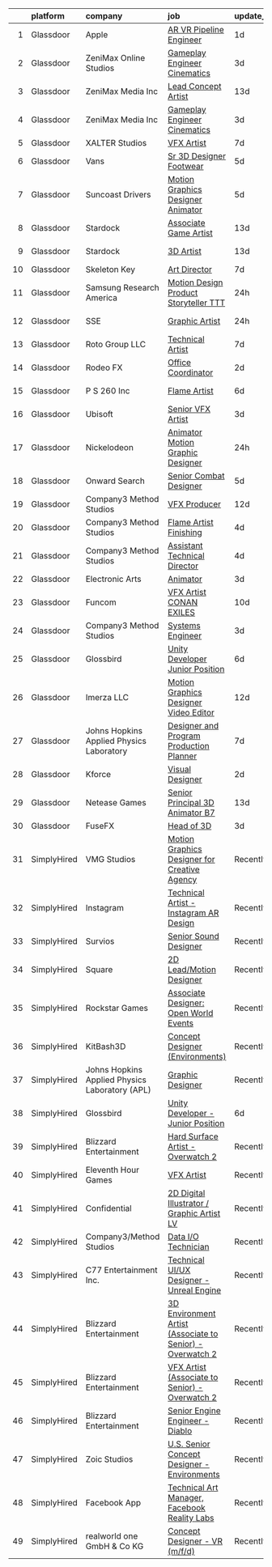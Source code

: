 

|    | platform    | company                                        | job                                                                                                                                                                                                                                                                                                                                                                                                                                                                                                                                                                                                                                                                                                                                                                                                                                                                                                                                                                                                                                                                                                                                                                                                                                                                                                                                                                          | update_time   | location           |
|---:|:------------|:-----------------------------------------------|:-----------------------------------------------------------------------------------------------------------------------------------------------------------------------------------------------------------------------------------------------------------------------------------------------------------------------------------------------------------------------------------------------------------------------------------------------------------------------------------------------------------------------------------------------------------------------------------------------------------------------------------------------------------------------------------------------------------------------------------------------------------------------------------------------------------------------------------------------------------------------------------------------------------------------------------------------------------------------------------------------------------------------------------------------------------------------------------------------------------------------------------------------------------------------------------------------------------------------------------------------------------------------------------------------------------------------------------------------------------------------------|:--------------|:-------------------|
|  1 | Glassdoor   | Apple                                          | [AR VR Pipeline Engineer](https://www.glassdoor.com/partner/jobListing.htm?pos=102&ao=1110586&s=58&guid=000001825d5a9c84bd66563874f4915a&src=GD_JOB_AD&t=SR&vt=w&cs=1_97f99739&cb=1659423595970&jobListingId=1008040017122&cpc=9908D8D4413DBB8A&jrtk=3-0-1g9ell75ci6il801-1g9ell75sjcar800-054e8e7bebb45bcd--6NYlbfkN0BvKrLyj5gPmtZO9T8euul8TCxuuKNOtzRJOomxnwSEodTz2Bc-sPZlbtkML8D-m4rTNVH_7ocFf144b-9gEU9V3QpKZYWxBqBkOExgeT6kehoQq7vNywl3vGwNTYDkr4FcrLTLLBkKNBNmAKmD0h-8EnIbW1ksk8z33KShovhz9lbggqPXtYkauKrhxue4mMltBDFO5yzVGQ9YBgL4r1m3YiwRiEhx79dRdWkCSRNgIGLApWh-bZFQWDI0_XARfrDKISfEAxCw_gsNzA-kJb1txfb-ZLekNhq2OMeWOq__ldNUdWpEfeSZrrHz6PEdqPdoJ3kG-YMD7II1KfIQGuJrOd7m5-gm6JSOFSL2RVpKlWWbxEk8fejaE5ucd1MkRCddGSgaG-kl1MTlGpjy_wjfzP9hKEJFls5HYQNrebNufFkpiLm6JVYcen4kVtqxsV6pcCxgW1yI03ea1zE2uEM7-iVAH3fpjfagwz6RnhoQXnLbhYMl3az9nMlCxo5DvEMyBRtqzhIqSpYBxlYeYQSuYdit8OkJ2L1ddaVf9vpIrToNo9iBl9i_psr_rAMHVxOSxjw7mpqgfsbU3Z7gJwuIxWKGiAu4KklE_6lYnuudcnyX0-hIEGud0KyjHJc1Svs_KZaDCXQXZMroLrUc3FDgIa50HJdgWw9erT7Jm2xbe-payat2qn8PvVLnD1Lpt7u2-AZOQ9cOmCUhI-bO-cuvH5IQGuhq5n-eZTWs_kehhfM358umUmcJmH0Q6FriURR7bGUWmBiAOlQu7pskkKOzeIwwSLmAjq1sWPwPz_VGfRcbYRfDyJ3MhsQDus_TlBHDdP52LdVkwG4AYB0A4HBGGN0MRzkdFZ3utv4S1Depekhp_H_H0fDNE6KdBrZ8yJUd7iQrlhf5EHpkpDVVVxw2WtXHzncmsDbC4MkyOZHNKX_74geTvIyuBp-km4Pa4gTj1aT430GicA%3D%3D)                                    | 1d            | Boulder, CO        |
|  2 | Glassdoor   | ZeniMax Online Studios                         | [Gameplay Engineer  Cinematics ](https://www.glassdoor.com/partner/jobListing.htm?pos=116&ao=1136043&s=58&guid=000001825d5a9c84bd66563874f4915a&src=GD_JOB_AD&t=SR&vt=w&cs=1_4d1e6147&cb=1659423595972&jobListingId=1008037947558&jrtk=3-0-1g9ell75ci6il801-1g9ell75sjcar800-7c9514cae41bf8e4-)                                                                                                                                                                                                                                                                                                                                                                                                                                                                                                                                                                                                                                                                                                                                                                                                                                                                                                                                                                                                                                                                              | 3d            | Hunt Valley, MD    |
|  3 | Glassdoor   | ZeniMax Media Inc                              | [Lead Concept Artist](https://www.glassdoor.com/partner/jobListing.htm?pos=128&ao=1136043&s=58&guid=000001825d5a9c84bd66563874f4915a&src=GD_JOB_AD&t=SR&vt=w&cs=1_e4e97161&cb=1659423595974&jobListingId=1008015538050&jrtk=3-0-1g9ell75ci6il801-1g9ell75sjcar800-fd64ffbe9ce932d2-)                                                                                                                                                                                                                                                                                                                                                                                                                                                                                                                                                                                                                                                                                                                                                                                                                                                                                                                                                                                                                                                                                         | 13d           | Hunt Valley, MD    |
|  4 | Glassdoor   | ZeniMax Media Inc                              | [Gameplay Engineer  Cinematics ](https://www.glassdoor.com/partner/jobListing.htm?pos=126&ao=1136043&s=58&guid=000001825d5a9c84bd66563874f4915a&src=GD_JOB_AD&t=SR&vt=w&cs=1_06b34f52&cb=1659423595973&jobListingId=1008038723551&jrtk=3-0-1g9ell75ci6il801-1g9ell75sjcar800-8a4b5bfe868cb3eb-)                                                                                                                                                                                                                                                                                                                                                                                                                                                                                                                                                                                                                                                                                                                                                                                                                                                                                                                                                                                                                                                                              | 3d            | Hunt Valley, MD    |
|  5 | Glassdoor   | XALTER Studios                                 | [VFX Artist](https://www.glassdoor.com/partner/jobListing.htm?pos=101&ao=1110586&s=58&guid=000001825d5a9c84bd66563874f4915a&src=GD_JOB_AD&t=SR&vt=w&ea=1&cs=1_cc2d0c4a&cb=1659423595970&jobListingId=1008028582747&cpc=C891152315FA1AD8&jrtk=3-0-1g9ell75ci6il801-1g9ell75sjcar800-65c60b1879ed1768--6NYlbfkN0DeyJ4CP5CzwT7broxeUwKBt3co1QwKwWitRQqJu2WRZ6s6C6AOjZP1EDv2OQ5E8bPy3u2kOkbtMAp8liJD5JgziuvMPebSsLc4Kbchd1aemfkyXWHNMXzZms84LyIaeZac88kyqMZJkEs4R0YKbO6lV5ZzkFzGHD4kJniGIq0yWlnnjacLK2tMvgOTxvS5hg-lNX31uEKBM3b0WnTThDskML1DpRxNY40P-ZZUKZ3ZxYjU5iSjVWIU3_KrGIJga5o5iqN81mJbdU_jZKsa68QHr7KzrZn-j6-8DSV_aJP2-QQssed-jHGNao6fGm5P9EuKlEe458LIKguJK_oFrnA383lTICShc1_qHVovf0MfSX3nFwHpcWxlN3d48wvcsK6mJDaR1zk90hamHQ3LCOF66G0RKCSAiDXnakuYOAYoJSep5acguvigZ9df9HToi7fF4T2UsURgUsf2Zszww_m_xqnNf4dFw2HdBLMHMMbjdSoP3l0i2bK4)                                                                                                                                                                                                                                                                                                                                                                                                                                                                                                                                        | 7d            | Tulsa, OK          |
|  6 | Glassdoor   | Vans                                           | [Sr  3D Designer  Footwear](https://www.glassdoor.com/partner/jobListing.htm?pos=112&ao=1136043&s=58&guid=000001825d5a9c84bd66563874f4915a&src=GD_JOB_AD&t=SR&vt=w&cs=1_9a5d8fd7&cb=1659423595972&jobListingId=1008033413112&jrtk=3-0-1g9ell75ci6il801-1g9ell75sjcar800-2e984e37d9865503-)                                                                                                                                                                                                                                                                                                                                                                                                                                                                                                                                                                                                                                                                                                                                                                                                                                                                                                                                                                                                                                                                                   | 5d            | Costa Mesa, CA     |
|  7 | Glassdoor   | Suncoast Drivers                               | [Motion Graphics Designer   Animator](https://www.glassdoor.com/partner/jobListing.htm?pos=114&ao=1136043&s=58&guid=000001825d5a9c84bd66563874f4915a&src=GD_JOB_AD&t=SR&vt=w&ea=1&cs=1_fd47384a&cb=1659423595972&jobListingId=1008033652007&jrtk=3-0-1g9ell75ci6il801-1g9ell75sjcar800-9095d2aac5e5cab3-)                                                                                                                                                                                                                                                                                                                                                                                                                                                                                                                                                                                                                                                                                                                                                                                                                                                                                                                                                                                                                                                                    | 5d            | Tampa, FL          |
|  8 | Glassdoor   | Stardock                                       | [Associate Game Artist](https://www.glassdoor.com/partner/jobListing.htm?pos=113&ao=1136043&s=58&guid=000001825d5a9c84bd66563874f4915a&src=GD_JOB_AD&t=SR&vt=w&ea=1&cs=1_64809b5d&cb=1659423595972&jobListingId=1008016020382&jrtk=3-0-1g9ell75ci6il801-1g9ell75sjcar800-9b1f705e5de7e622-)                                                                                                                                                                                                                                                                                                                                                                                                                                                                                                                                                                                                                                                                                                                                                                                                                                                                                                                                                                                                                                                                                  | 13d           | Plymouth, MI       |
|  9 | Glassdoor   | Stardock                                       | [3D Artist](https://www.glassdoor.com/partner/jobListing.htm?pos=124&ao=1136043&s=58&guid=000001825d5a9c84bd66563874f4915a&src=GD_JOB_AD&t=SR&vt=w&ea=1&cs=1_307659a3&cb=1659423595973&jobListingId=1008016020388&jrtk=3-0-1g9ell75ci6il801-1g9ell75sjcar800-7b8afdbd058936ae-)                                                                                                                                                                                                                                                                                                                                                                                                                                                                                                                                                                                                                                                                                                                                                                                                                                                                                                                                                                                                                                                                                              | 13d           | Plymouth, MI       |
| 10 | Glassdoor   | Skeleton Key                                   | [Art Director](https://www.glassdoor.com/partner/jobListing.htm?pos=130&ao=1136043&s=58&guid=000001825d5a9c84bd66563874f4915a&src=GD_JOB_AD&t=SR&vt=w&ea=1&cs=1_f26f718a&cb=1659423595974&jobListingId=1008028986662&jrtk=3-0-1g9ell75ci6il801-1g9ell75sjcar800-52e5890f3d317244-)                                                                                                                                                                                                                                                                                                                                                                                                                                                                                                                                                                                                                                                                                                                                                                                                                                                                                                                                                                                                                                                                                           | 7d            | Austin, TX         |
| 11 | Glassdoor   | Samsung Research America                       | [Motion Design Product Storyteller   TTT](https://www.glassdoor.com/partner/jobListing.htm?pos=121&ao=1136043&s=58&guid=000001825d5a9c84bd66563874f4915a&src=GD_JOB_AD&t=SR&vt=w&ea=1&cs=1_0f3a574f&cb=1659423595973&jobListingId=1008046011962&jrtk=3-0-1g9ell75ci6il801-1g9ell75sjcar800-7f20407cae987162-)                                                                                                                                                                                                                                                                                                                                                                                                                                                                                                                                                                                                                                                                                                                                                                                                                                                                                                                                                                                                                                                                | 24h           | Mountain View, CA  |
| 12 | Glassdoor   | SSE                                            | [Graphic Artist](https://www.glassdoor.com/partner/jobListing.htm?pos=117&ao=1136043&s=58&guid=000001825d5a9c84bd66563874f4915a&src=GD_JOB_AD&t=SR&vt=w&ea=1&cs=1_e32553db&cb=1659423595972&jobListingId=1008045435225&jrtk=3-0-1g9ell75ci6il801-1g9ell75sjcar800-c4ec1d2c48576b45-)                                                                                                                                                                                                                                                                                                                                                                                                                                                                                                                                                                                                                                                                                                                                                                                                                                                                                                                                                                                                                                                                                         | 24h           | Jacksonville, FL   |
| 13 | Glassdoor   | Roto Group LLC                                 | [Technical Artist](https://www.glassdoor.com/partner/jobListing.htm?pos=127&ao=1136043&s=58&guid=000001825d5a9c84bd66563874f4915a&src=GD_JOB_AD&t=SR&vt=w&ea=1&cs=1_fdbcb1b5&cb=1659423595974&jobListingId=1008027050373&jrtk=3-0-1g9ell75ci6il801-1g9ell75sjcar800-ecf8ebb9ecf5a53c-)                                                                                                                                                                                                                                                                                                                                                                                                                                                                                                                                                                                                                                                                                                                                                                                                                                                                                                                                                                                                                                                                                       | 7d            | Columbus, OH       |
| 14 | Glassdoor   | Rodeo FX                                       | [Office Coordinator](https://www.glassdoor.com/partner/jobListing.htm?pos=119&ao=1136043&s=58&guid=000001825d5a9c84bd66563874f4915a&src=GD_JOB_AD&t=SR&vt=w&ea=1&cs=1_94cf9622&cb=1659423595973&jobListingId=1008039905057&jrtk=3-0-1g9ell75ci6il801-1g9ell75sjcar800-53befcdeec56d2ce-)                                                                                                                                                                                                                                                                                                                                                                                                                                                                                                                                                                                                                                                                                                                                                                                                                                                                                                                                                                                                                                                                                     | 2d            | Los Angeles, CA    |
| 15 | Glassdoor   | P S  260  Inc                                  | [Flame Artist](https://www.glassdoor.com/partner/jobListing.htm?pos=115&ao=1136043&s=58&guid=000001825d5a9c84bd66563874f4915a&src=GD_JOB_AD&t=SR&vt=w&ea=1&cs=1_802c65ac&cb=1659423595972&jobListingId=1008031079309&jrtk=3-0-1g9ell75ci6il801-1g9ell75sjcar800-62393b8888e20866-)                                                                                                                                                                                                                                                                                                                                                                                                                                                                                                                                                                                                                                                                                                                                                                                                                                                                                                                                                                                                                                                                                           | 6d            | New York, NY       |
| 16 | Glassdoor   | Ubisoft                                        | [Senior VFX Artist](https://www.glassdoor.com/partner/jobListing.htm?pos=120&ao=1136043&s=58&guid=000001825d5a9c84bd66563874f4915a&src=GD_JOB_AD&t=SR&vt=w&cs=1_b0c8bde8&cb=1659423595973&jobListingId=1008039075552&jrtk=3-0-1g9ell75ci6il801-1g9ell75sjcar800-5b601b77a4d61750-)                                                                                                                                                                                                                                                                                                                                                                                                                                                                                                                                                                                                                                                                                                                                                                                                                                                                                                                                                                                                                                                                                           | 3d            | Cary, NC           |
| 17 | Glassdoor   | Nickelodeon                                    | [Animator Motion Graphic Designer](https://www.glassdoor.com/partner/jobListing.htm?pos=107&ao=1136043&s=58&guid=000001825d5a9c84bd66563874f4915a&src=GD_JOB_AD&t=SR&vt=w&cs=1_fdfa0e5d&cb=1659423595971&jobListingId=1008044643061&jrtk=3-0-1g9ell75ci6il801-1g9ell75sjcar800-e089f5e8a030b12a-)                                                                                                                                                                                                                                                                                                                                                                                                                                                                                                                                                                                                                                                                                                                                                                                                                                                                                                                                                                                                                                                                            | 24h           | New York, NY       |
| 18 | Glassdoor   | Onward Search                                  | [Senior Combat Designer](https://www.glassdoor.com/partner/jobListing.htm?pos=104&ao=1110586&s=58&guid=000001825d5a9c84bd66563874f4915a&src=GD_JOB_AD&t=SR&vt=w&cs=1_c6a6ef94&cb=1659423595971&jobListingId=1008033843533&cpc=3BA4CE39D5B5DEF5&jrtk=3-0-1g9ell75ci6il801-1g9ell75sjcar800-c065165f82932d61--6NYlbfkN0B7YoEZZ2QAGDyEGGmBPAUWSHc1Mt3sMCn9FehKcWA3w0R0aH9tn_iPRcrT6N-MqNSnwDEBcEjHlHjtyDQE4D1y1KBf7bafNPSOl-ev5Snos6Ek9NuxGIE13vQy5EyizxGH6ug8kjkBE-JJConU5QdWuu7DFDn6ns45rWxkzak303WVoYxT2px5jHHXy6x4p-zcV8rDiRhwqDC5gzYUgsWki1hcnJ6SKG_3irEY64Njo4_sK73LHajJXJAOZr--ge0TfTJ348Hziym79Q9-y9rtS40zPFQXL51_0cVXl6GE-SpJ0cKbkt4Y44Y4tgWIe0-EEffedJPkxAkS9gXLIGcszPMGgCl1vJsNZFqOMtKPGUer82fXbWa_sxhisntBsM60deNg-zUm-yEjXCnmWF2c9N2K8GWUVB-fFTl2yIeAsBI6YR4aPxKoVrmqFj-fH7133IqD22TKcimVvWZsDS27b5gIqePueMgHrp7dX27pI4qMkLLokqI9SxFyIVENNAML506WizfuO4aJfihDn6GjraXwAYebhnhtsMxSOSQtnuNWY6_W5VSrnheuY42eiS4oU83eKXGgzYZgCeLlZYV_K2UiTI5H4QjwFPSkIN5qjWgY-D67eh2xWc4vOQaquLeAQsslCcoAC4EcXV3oatpl8WgPBWfc_Rt_f5yO0QBLlREKyYlZFsRfzvy2qPUiVmvfX7St5zkbBSuoPq4Hs6tW5Psq8JOEpjaE0oe4kOOi3KJJXWrocK5oE0Vdq6WB3O0VfBdFVf5r-31iPPBRDu2_GWPyOI5jHEUXVVtzOOl8kJdSc51OhGcONlgHVglzLRXbWjRaJcCE22FiZ-VolZqUFIcAE-YpKNoMD-BnSISSeYZhlEsAZM_eIu1dIZy7DKjrcPO8lRprXtyJZJh2sQzdkzHjEku9h_bIWZCK6WNKaxnv_7DR9EWdIn_0yYlpJWUJD8yXJvLmIVhjQekcVhXLN9a9PsxvZBXfIfUHsENAkRd6deMUSRC5) | 5d            | Waltham, MA        |
| 19 | Glassdoor   | Company3 Method Studios                        | [VFX Producer](https://www.glassdoor.com/partner/jobListing.htm?pos=106&ao=1136043&s=58&guid=000001825d5a9c84bd66563874f4915a&src=GD_JOB_AD&t=SR&vt=w&ea=1&cs=1_741c8b32&cb=1659423595971&jobListingId=1008018247511&jrtk=3-0-1g9ell75ci6il801-1g9ell75sjcar800-5dd0809045cd216f-)                                                                                                                                                                                                                                                                                                                                                                                                                                                                                                                                                                                                                                                                                                                                                                                                                                                                                                                                                                                                                                                                                           | 12d           | New York, NY       |
| 20 | Glassdoor   | Company3 Method Studios                        | [Flame Artist  Finishing ](https://www.glassdoor.com/partner/jobListing.htm?pos=109&ao=1136043&s=58&guid=000001825d5a9c84bd66563874f4915a&src=GD_JOB_AD&t=SR&vt=w&ea=1&cs=1_482dba17&cb=1659423595971&jobListingId=1008036906441&jrtk=3-0-1g9ell75ci6il801-1g9ell75sjcar800-6441ae44bc5ebb27-)                                                                                                                                                                                                                                                                                                                                                                                                                                                                                                                                                                                                                                                                                                                                                                                                                                                                                                                                                                                                                                                                               | 4d            | Santa Monica, CA   |
| 21 | Glassdoor   | Company3 Method Studios                        | [Assistant Technical Director](https://www.glassdoor.com/partner/jobListing.htm?pos=111&ao=1136043&s=58&guid=000001825d5a9c84bd66563874f4915a&src=GD_JOB_AD&t=SR&vt=w&ea=1&cs=1_a5c7a9f9&cb=1659423595972&jobListingId=1008036068526&jrtk=3-0-1g9ell75ci6il801-1g9ell75sjcar800-156e7cf2c2457545-)                                                                                                                                                                                                                                                                                                                                                                                                                                                                                                                                                                                                                                                                                                                                                                                                                                                                                                                                                                                                                                                                           | 4d            | New York, NY       |
| 22 | Glassdoor   | Electronic Arts                                | [Animator](https://www.glassdoor.com/partner/jobListing.htm?pos=122&ao=1136043&s=58&guid=000001825d5a9c84bd66563874f4915a&src=GD_JOB_AD&t=SR&vt=w&cs=1_9f8aa4ba&cb=1659423595973&jobListingId=1008038505981&jrtk=3-0-1g9ell75ci6il801-1g9ell75sjcar800-e4b19a2db7f5fe5e-)                                                                                                                                                                                                                                                                                                                                                                                                                                                                                                                                                                                                                                                                                                                                                                                                                                                                                                                                                                                                                                                                                                    | 3d            | Orlando, FL        |
| 23 | Glassdoor   | Funcom                                         | [VFX Artist   CONAN EXILES](https://www.glassdoor.com/partner/jobListing.htm?pos=110&ao=1136043&s=58&guid=000001825d5a9c84bd66563874f4915a&src=GD_JOB_AD&t=SR&vt=w&cs=1_e2fec55e&cb=1659423595971&jobListingId=1008023569697&jrtk=3-0-1g9ell75ci6il801-1g9ell75sjcar800-48cc5cec5d8b22dd-)                                                                                                                                                                                                                                                                                                                                                                                                                                                                                                                                                                                                                                                                                                                                                                                                                                                                                                                                                                                                                                                                                   | 10d           | Durham, NC         |
| 24 | Glassdoor   | Company3 Method Studios                        | [Systems Engineer](https://www.glassdoor.com/partner/jobListing.htm?pos=129&ao=1136043&s=58&guid=000001825d5a9c84bd66563874f4915a&src=GD_JOB_AD&t=SR&vt=w&ea=1&cs=1_92ad9c25&cb=1659423595974&jobListingId=1008038684144&jrtk=3-0-1g9ell75ci6il801-1g9ell75sjcar800-a22cf5473e4ec4df-)                                                                                                                                                                                                                                                                                                                                                                                                                                                                                                                                                                                                                                                                                                                                                                                                                                                                                                                                                                                                                                                                                       | 3d            | Santa Monica, CA   |
| 25 | Glassdoor   | Glossbird                                      | [Unity Developer   Junior Position](https://www.glassdoor.com/partner/jobListing.htm?pos=105&ao=1136043&s=58&guid=000001825d5a9c84bd66563874f4915a&src=GD_JOB_AD&t=SR&vt=w&ea=1&cs=1_fd2a62f1&cb=1659423595971&jobListingId=1008029944967&jrtk=3-0-1g9ell75ci6il801-1g9ell75sjcar800-151576934f07d12e-)                                                                                                                                                                                                                                                                                                                                                                                                                                                                                                                                                                                                                                                                                                                                                                                                                                                                                                                                                                                                                                                                      | 6d            | Remote             |
| 26 | Glassdoor   | Imerza  LLC                                    | [Motion Graphics Designer Video Editor](https://www.glassdoor.com/partner/jobListing.htm?pos=123&ao=1136043&s=58&guid=000001825d5a9c84bd66563874f4915a&src=GD_JOB_AD&t=SR&vt=w&ea=1&cs=1_58956095&cb=1659423595973&jobListingId=1008017006379&jrtk=3-0-1g9ell75ci6il801-1g9ell75sjcar800-0defdf3ccda001a4-)                                                                                                                                                                                                                                                                                                                                                                                                                                                                                                                                                                                                                                                                                                                                                                                                                                                                                                                                                                                                                                                                  | 12d           | Sarasota, FL       |
| 27 | Glassdoor   | Johns Hopkins Applied Physics Laboratory       | [Designer and Program Production Planner](https://www.glassdoor.com/partner/jobListing.htm?pos=108&ao=1136043&s=58&guid=000001825d5a9c84bd66563874f4915a&src=GD_JOB_AD&t=SR&vt=w&cs=1_051e6985&cb=1659423595971&jobListingId=1008029005606&jrtk=3-0-1g9ell75ci6il801-1g9ell75sjcar800-d1d90a7fb89c6da2-)                                                                                                                                                                                                                                                                                                                                                                                                                                                                                                                                                                                                                                                                                                                                                                                                                                                                                                                                                                                                                                                                     | 7d            | Laurel, MD         |
| 28 | Glassdoor   | Kforce                                         | [Visual Designer](https://www.glassdoor.com/partner/jobListing.htm?pos=103&ao=1110586&s=58&guid=000001825d5a9c84bd66563874f4915a&src=GD_JOB_AD&t=SR&vt=w&cs=1_83883cb8&cb=1659423595970&jobListingId=1008039485359&cpc=9908D8D4413DBB8A&jrtk=3-0-1g9ell75ci6il801-1g9ell75sjcar800-38d7cd934ba26d2c--6NYlbfkN0C5IatSLh_Ak1q39eQQoPIxD737RW9NeiYGvIRXkrLjEBkC4LI6KweFWWPiS1PvvlzJWla5cx_TCc-5_FFk_FMs2auIfW76raTItOLD2CLMsY1Hbsf5wKQjAhYrMmyX0M-BQ85MuW8KolIb1F10wBTgGC86oq2GPXCHBmia74g1Tf73RrkSqCkCuCEh9c6j0x-QpV7fFLMTRbr3UFLs1Kc0QJqREjsCA4etry60xTPFHsRHuW6bJOJaBeFvlSgx8jb1TNds6yQuyetMdsDeBRWnNDEEze4NT193R8al3PcVGHqQwUPb03bYIlDowleaq9iEYr56-Vtc8V-kXJLhoyMUgY3X8npLv1BPifIvyhoN0zPER4Kc9_jXcSypwx_fKERVm2TWkdTYqE51iqI0ja1FysJTZ074vh763UoVc7AJ8dlBG_U7yF2yZlahxS1gqblmiU0yGcwt4HN1SoDT-RLLp3JH-azm0VZH4NFr-7tWGy9gN6xPka-PhmD95r2isajfjtdzM0I6qXgO-N932WcRBNDnaNplZcVtOzEvRMFuIsYDEyoe11X5TlIentXMrQMn8b8ldjfuIlo0wVTIBU9yXFMUoDDn5f4%3D)                                                                                                                                                                                                                                                                                                                                                                                                                          | 2d            | Redmond, WA        |
| 29 | Glassdoor   | Netease Games                                  | [Senior   Principal 3D Animator  B7 ](https://www.glassdoor.com/partner/jobListing.htm?pos=125&ao=1136043&s=58&guid=000001825d5a9c84bd66563874f4915a&src=GD_JOB_AD&t=SR&vt=w&ea=1&cs=1_f6ab463d&cb=1659423595973&jobListingId=1008014864247&jrtk=3-0-1g9ell75ci6il801-1g9ell75sjcar800-9d8f3e71dd8e24b0-)                                                                                                                                                                                                                                                                                                                                                                                                                                                                                                                                                                                                                                                                                                                                                                                                                                                                                                                                                                                                                                                                    | 13d           | Remote             |
| 30 | Glassdoor   | FuseFX                                         | [Head of 3D](https://www.glassdoor.com/partner/jobListing.htm?pos=118&ao=1136043&s=58&guid=000001825d5a9c84bd66563874f4915a&src=GD_JOB_AD&t=SR&vt=w&cs=1_c67fa563&cb=1659423595972&jobListingId=1008038351861&jrtk=3-0-1g9ell75ci6il801-1g9ell75sjcar800-537f8616a6e042b3-)                                                                                                                                                                                                                                                                                                                                                                                                                                                                                                                                                                                                                                                                                                                                                                                                                                                                                                                                                                                                                                                                                                  | 3d            | Atlanta, GA        |
| 31 | SimplyHired | VMG Studios                                    | [Motion Graphics Designer for Creative Agency](https://www.simplyhired.com/job/RgUgIsJDANfFHoHXvYmis4dg3u0Z1SS3dFVhLpxDhX0xb2PbIYIc6g?q=vfx+designer)                                                                                                                                                                                                                                                                                                                                                                                                                                                                                                                                                                                                                                                                                                                                                                                                                                                                                                                                                                                                                                                                                                                                                                                                                        | Recently      | Bellevue, WA       |
| 32 | SimplyHired | Instagram                                      | [Technical Artist - Instagram AR Design](https://www.simplyhired.com/job/V0UXFRqTwFN00pRUtJ3BqSQzvNZ51g_YlMhEbz78TE-ZoSevIkkUxQ?q=vfx+designer)                                                                                                                                                                                                                                                                                                                                                                                                                                                                                                                                                                                                                                                                                                                                                                                                                                                                                                                                                                                                                                                                                                                                                                                                                              | Recently      | Remote             |
| 33 | SimplyHired | Survios                                        | [Senior Sound Designer](https://www.simplyhired.com/job/NxLskVbDEEyz5rnquKV8u-TjGXCUcoOZNYsPIwioZokaph1sHuJM7w?q=vfx+designer)                                                                                                                                                                                                                                                                                                                                                                                                                                                                                                                                                                                                                                                                                                                                                                                                                                                                                                                                                                                                                                                                                                                                                                                                                                               | Recently      | Marina del Rey, CA |
| 34 | SimplyHired | Square                                         | [2D Lead/Motion Designer](https://www.simplyhired.com/job/ztjlyFcA_XmDBLnveLMQE_MI_fLpy7XulAD2YbnOnO68ECJTQpqrQA?q=vfx+designer)                                                                                                                                                                                                                                                                                                                                                                                                                                                                                                                                                                                                                                                                                                                                                                                                                                                                                                                                                                                                                                                                                                                                                                                                                                             | Recently      | Los Angeles, CA    |
| 35 | SimplyHired | Rockstar Games                                 | [Associate Designer: Open World Events](https://www.simplyhired.com/job/vdV8vlT3gviLv2JCIKjxS72bf-KmVFeMRA0oYSRtEaTI4YyrugfY7Q?q=vfx+designer)                                                                                                                                                                                                                                                                                                                                                                                                                                                                                                                                                                                                                                                                                                                                                                                                                                                                                                                                                                                                                                                                                                                                                                                                                               | Recently      | Carlsbad, CA       |
| 36 | SimplyHired | KitBash3D                                      | [Concept Designer (Environments)](https://www.simplyhired.com/job/6RK58V9QRNPhm7KMuxGYlhUBdJx4j-xn111ezuam7_hRD9iRlS-KQQ?q=vfx+designer)                                                                                                                                                                                                                                                                                                                                                                                                                                                                                                                                                                                                                                                                                                                                                                                                                                                                                                                                                                                                                                                                                                                                                                                                                                     | Recently      | Remote             |
| 37 | SimplyHired | Johns Hopkins Applied Physics Laboratory (APL) | [Graphic Designer](https://www.simplyhired.com/job/qGHtNnvDZsyi1u2c2ajCp71Ah6JDiPm6mQMoy7LUhAGhl3nNdI7Peg?q=vfx+designer)                                                                                                                                                                                                                                                                                                                                                                                                                                                                                                                                                                                                                                                                                                                                                                                                                                                                                                                                                                                                                                                                                                                                                                                                                                                    | Recently      | Laurel, MD         |
| 38 | SimplyHired | Glossbird                                      | [Unity Developer - Junior Position](https://www.simplyhired.com/job/AIinGXjRehdbXHIdhgOF2CKZ7KaoNx0Oed2KBM-w9Nr0zCc7l-5VhQ?q=vfx+designer)                                                                                                                                                                                                                                                                                                                                                                                                                                                                                                                                                                                                                                                                                                                                                                                                                                                                                                                                                                                                                                                                                                                                                                                                                                   | 6d            | Remote             |
| 39 | SimplyHired | Blizzard Entertainment                         | [Hard Surface Artist - Overwatch 2](https://www.simplyhired.com/job/6UbuxcizWm0FGl0VWvCtYyHq-2-jjcWZ_YsxRvD4XaS9M8_zOx_FMA?q=vfx+designer)                                                                                                                                                                                                                                                                                                                                                                                                                                                                                                                                                                                                                                                                                                                                                                                                                                                                                                                                                                                                                                                                                                                                                                                                                                   | Recently      | Irvine, CA         |
| 40 | SimplyHired | Eleventh Hour Games                            | [VFX Artist](https://www.simplyhired.com/job/3sdaYwWKD4dsxuNf9XEopFIcFV_qdIfZd8iEabwYnAVQ6J6zbwj9vQ?q=vfx+designer)                                                                                                                                                                                                                                                                                                                                                                                                                                                                                                                                                                                                                                                                                                                                                                                                                                                                                                                                                                                                                                                                                                                                                                                                                                                          | Recently      | Remote             |
| 41 | SimplyHired | Confidential                                   | [2D Digital Illustrator / Graphic Artist LV](https://www.simplyhired.com/job/WR2-4KNjxgXV1vg_h0Smu4P2a7_SLarIZBzP3ysarILfdTKegejX8w?q=vfx+designer)                                                                                                                                                                                                                                                                                                                                                                                                                                                                                                                                                                                                                                                                                                                                                                                                                                                                                                                                                                                                                                                                                                                                                                                                                          | Recently      | Las Vegas, NV      |
| 42 | SimplyHired | Company3/Method Studios                        | [Data I/O Technician](https://www.simplyhired.com/job/RiqfM2kVseIJj2awvDhHsrn9jTE8VwyZMMVAn9wNNO2hpQcTgCzxDQ?q=vfx+designer)                                                                                                                                                                                                                                                                                                                                                                                                                                                                                                                                                                                                                                                                                                                                                                                                                                                                                                                                                                                                                                                                                                                                                                                                                                                 | Recently      | California         |
| 43 | SimplyHired | C77 Entertainment Inc.                         | [Technical UI/UX Designer - Unreal Engine](https://www.simplyhired.com/job/ddo7IuGIqy9U5x6JPp1Ta_OEeD2Q3JspU5GXOk3NbZ0kZFNZXYo1kA?q=vfx+designer)                                                                                                                                                                                                                                                                                                                                                                                                                                                                                                                                                                                                                                                                                                                                                                                                                                                                                                                                                                                                                                                                                                                                                                                                                            | Recently      | Bellevue, WA       |
| 44 | SimplyHired | Blizzard Entertainment                         | [3D Environment Artist (Associate to Senior) - Overwatch 2](https://www.simplyhired.com/job/pw88DtF0EULjjFMy83MMr_Hg0HBZII6DCgYGL9C12joglMD-Z-Xwnw?q=vfx+designer)                                                                                                                                                                                                                                                                                                                                                                                                                                                                                                                                                                                                                                                                                                                                                                                                                                                                                                                                                                                                                                                                                                                                                                                                           | Recently      | Irvine, CA         |
| 45 | SimplyHired | Blizzard Entertainment                         | [VFX Artist (Associate to Senior) - Overwatch 2](https://www.simplyhired.com/job/2d70J5UkkZ2YmvlvJfcaEqf0vVFEZwLt57euRMmQlk3Afx_2Q_gYzw?q=vfx+designer)                                                                                                                                                                                                                                                                                                                                                                                                                                                                                                                                                                                                                                                                                                                                                                                                                                                                                                                                                                                                                                                                                                                                                                                                                      | Recently      | Irvine, CA         |
| 46 | SimplyHired | Blizzard Entertainment                         | [Senior Engine Engineer - Diablo](https://www.simplyhired.com/job/tMmtCyDUxHf8JJJ5bCNONOHibfhTpYdY-nwQ76oeAkm7OrfyZhRqFg?q=vfx+designer)                                                                                                                                                                                                                                                                                                                                                                                                                                                                                                                                                                                                                                                                                                                                                                                                                                                                                                                                                                                                                                                                                                                                                                                                                                     | Recently      | Irvine, CA         |
| 47 | SimplyHired | Zoic Studios                                   | [U.S. Senior Concept Designer - Environments](https://www.simplyhired.com/job/bhlPvbIfpy89gwNzleIVEH9hsbIWu1ikreQXwg3OPY7h_mzIkI9J6A?q=vfx+designer)                                                                                                                                                                                                                                                                                                                                                                                                                                                                                                                                                                                                                                                                                                                                                                                                                                                                                                                                                                                                                                                                                                                                                                                                                         | Recently      | Remote             |
| 48 | SimplyHired | Facebook App                                   | [Technical Art Manager, Facebook Reality Labs](https://www.simplyhired.com/job/SaCxNEp2ripL1g9h_yS5P2BXExX71-jZEQCuADsvER2xUEivykHroQ?q=vfx+designer)                                                                                                                                                                                                                                                                                                                                                                                                                                                                                                                                                                                                                                                                                                                                                                                                                                                                                                                                                                                                                                                                                                                                                                                                                        | Recently      | Remote             |
| 49 | SimplyHired | realworld one GmbH & Co KG                     | [Concept Designer - VR (m/f/d)](https://www.simplyhired.com/job/9M9B0HjzlxbnEWwSs63j38J2jv4QAGwRz17kgQnuQPJjtHPVVTunxA?q=vfx+designer)                                                                                                                                                                                                                                                                                                                                                                                                                                                                                                                                                                                                                                                                                                                                                                                                                                                                                                                                                                                                                                                                                                                                                                                                                                       | Recently      | Remote             |